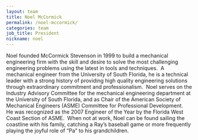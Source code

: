 ```yaml
---
layout: team
title: Noel McCormick
permalink: /noel-mccormick/
categories: team
job_title: President
nickname: noel
---
```


Noel founded McCormick Stevenson in 1999 to build a mechanical engineering firm with the skill and desire to solve the most challenging engineering problems using the latest in tools and techniques.  A mechanical engineer from the University of South Florida, he is a technical leader with a strong history of providing high quality engineering solutions through extraordinary commitment and professionalism.  Noel serves on the Industry Advisory Committee for the mechanical engineering department at the University of South Florida, and as Chair of the American Society of Mechanical Engineers (ASME) Committee for Professional Development.  He was recognized as the 2007 Engineer of the Year by the Florida West Coast Section of ASME.  When not at work, Noel can be found sailing the coastline with his family, catching a Ray’s baseball game or more frequently playing the joyful role of “Pa” to his grandchildren.
